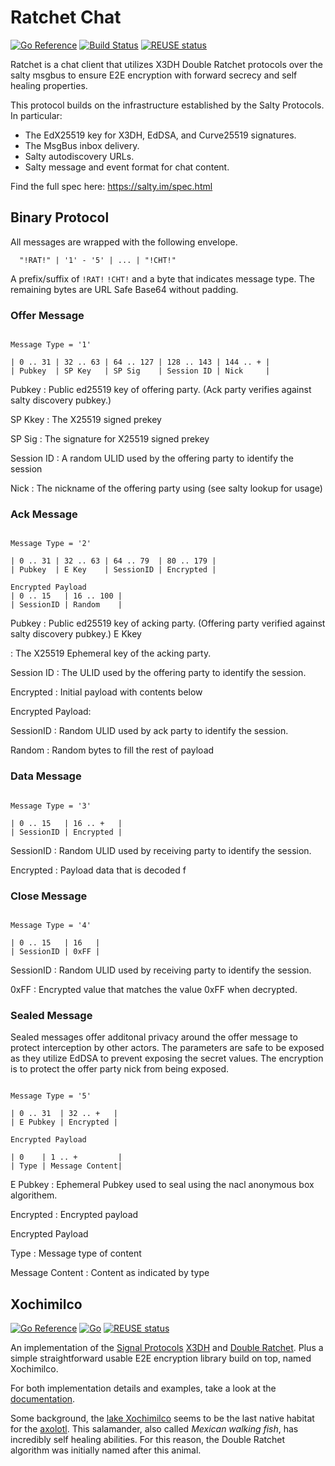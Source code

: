 # Ratchet Chat

[![Go Reference](https://pkg.go.dev/badge/git.mills.io/saltyim/ratchet.svg)](https://pkg.go.dev/git.mills.io/saltyim/ratchet)
[![Build Status](https://ci.mills.io/api/badges/saltyim/ratchet/status.svg)](https://ci.mills.io/saltyim/ratchet)
[![REUSE status](https://api.reuse.software/badge/git.mills.io/saltyim/ratchet)](https://api.reuse.software/info/git.mills.io/saltyim/ratchet)

Ratchet is a chat client that utilizes X3DH Double Ratchet protocols over the salty msgbus to ensure E2E encryption
with forward secrecy and self healing properties.

This protocol builds on the infrastructure established by the Salty Protocols.
In particular:

- The EdX25519 key for X3DH, EdDSA, and Curve25519 signatures.
- The MsgBus inbox delivery.
- Salty autodiscovery URLs.
- Salty message and event format for chat content.

Find the full spec here: https://salty.im/spec.html

## Binary Protocol

All messages are wrapped with the following envelope.

```
  "!RAT!" | '1' - '5' | ... | "!CHT!"
```

A prefix/suffix of `!RAT!` `!CHT!` and a byte that indicates message type. The remaining bytes are URL Safe Base64 without padding.


### Offer Message

```

Message Type = '1'

| 0 .. 31 | 32 .. 63 | 64 .. 127 | 128 .. 143 | 144 .. + |
| Pubkey  | SP Key   | SP Sig    | Session ID | Nick     |
```

Pubkey
: Public ed25519 key of offering party. (Ack party verifies against salty discovery pubkey.)

SP Kkey
: The X25519 signed prekey

SP Sig
: The signature for X25519 signed prekey

Session ID
: A random ULID used by the offering party to identify the session

Nick
: The nickname of the offering party using (see salty lookup for usage)


### Ack Message

```

Message Type = '2'

| 0 .. 31 | 32 .. 63 | 64 .. 79  | 80 .. 179 |
| Pubkey  | E Key    | SessionID | Encrypted |

Encrypted Payload
| 0 .. 15   | 16 .. 100 |
| SessionID | Random    |

```

Pubkey
: Public ed25519 key of acking party. (Offering party verified against salty discovery pubkey.)
E Kkey

: The X25519 Ephemeral key of the acking party.

Session ID
: The ULID used by the offering party to identify the session.

Encrypted
: Initial payload with contents below

Encrypted Payload:

SessionID
: Random ULID used by ack party to identify the session.

Random
: Random bytes to fill the rest of payload

### Data Message

```

Message Type = '3'

| 0 .. 15   | 16 .. +   |
| SessionID | Encrypted |

```

SessionID
: Random ULID used by receiving party to identify the session.

Encrypted
: Payload data that is decoded f

### Close Message

```

Message Type = '4'

| 0 .. 15   | 16   |
| SessionID | 0xFF |

```

SessionID
: Random ULID used by receiving party to identify the session.

0xFF
: Encrypted value that matches the value 0xFF when decrypted.


### Sealed Message

Sealed messages offer additonal privacy around the offer message to protect interception by other actors. The
parameters are safe to be exposed as they utilize EdDSA to prevent exposing the secret values. The encryption
is to protect the offer party nick from being exposed.

```

Message Type = '5'

| 0 .. 31  | 32 .. +   |
| E Pubkey | Encrypted |

Encrypted Payload

| 0    | 1 .. +         |
| Type | Message Content|

```

E Pubkey
: Ephemeral Pubkey used to seal using the nacl anonymous box algorithem.

Encrypted
: Encrypted payload

Encrypted Payload

Type
: Message type of content

Message Content
: Content as indicated by type


## Xochimilco

[![Go Reference](https://pkg.go.dev/badge/go.salty.im/ratchet.svg)](https://pkg.go.dev/go.salty.im/ratchet)
[![Go](https://go.salty.im/ratchet/actions/workflows/go.yml/badge.svg)](https://go.salty.im/ratchet/actions/workflows/go.yml)
[![REUSE status](https://api.reuse.software/badge/go.salty.im/ratchet)](https://api.reuse.software/info/go.salty.im/ratchet)

An implementation of the [Signal Protocols][signal-docs] [X3DH][signal-x3dh] and [Double Ratchet][signal-double-ratchet].
Plus a simple straightforward usable E2E encryption library build on top, named Xochimilco.

For both implementation details and examples, take a look at the [documentation][go-doc].

Some background, the [lake Xochimilco][wiki-xochimilco] seems to be the last native habitat for the [axolotl][wiki-axolotl].
This salamander, also called _Mexican walking fish_, has incredibly self healing abilities.
For this reason, the Double Ratchet algorithm was initially named after this animal.

[go-doc]: https://pkg.go.dev/go.salty.im/ratchet
[signal-docs]: https://signal.org/docs/
[signal-x3dh]: https://signal.org/docs/specifications/x3dh/
[signal-double-ratchet]: https://signal.org/docs/specifications/doubleratchet/
[wiki-axolotl]: https://en.wikipedia.org/wiki/Axolotl
[wiki-xochimilco]: https://en.wikipedia.org/wiki/Lake_Xochimilco

